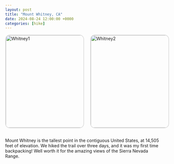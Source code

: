 ```yaml
---
layout: post
title: "Mount Whitney, CA"
date: 2024-08-24 12:00:00 +0000
categories: [hike]
---
```


<div style="display: flex; align-items: center; gap: 20px">
    <img src="{{ '/assets/whitney01.jpg' | relative_url }}" alt="Whitney1" style="border: 2px solid #ddd; border-radius: 15px; max-width: 50%; height: 300px; width: auto; object-fit: cover;">
    <img src="{{ '/assets/whitney02.jpg' | relative_url }}" alt="Whitney2" style="border: 2px solid #ddd; border-radius: 15px; max-width: 50%; height: 300px; width: auto; object-fit: cover;">
</div>
<br>
<div>
    <p>Mount Whitney is the tallest point in the contiguous United States, at 14,505 feet of elevation. We hiked the trail over three days, and it was my first time backpacking! Well worth it for the amazing views of the Sierra Nevada Range.</p>
</div>
